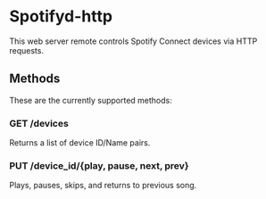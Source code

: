 # Spotifyd-http

This web server remote controls Spotify Connect devices via HTTP requests.

## Methods

These are the currently supported methods:

### GET /devices
Returns a list of device ID/Name pairs.

### PUT /device_id/{play, pause, next, prev}
Plays, pauses, skips, and returns to previous song.

